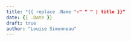 ```yaml
---
title: "{{ replace .Name "-" " " | title }}"
date: {{ .Date }}
draft: true
author: "Louise Simonneau"
---
```

